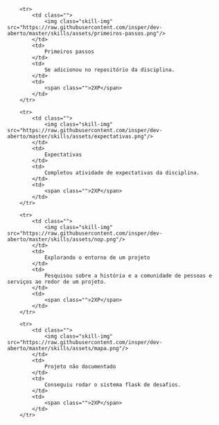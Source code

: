 <table id="skills" class="pure-table pure-table-horizontal">
    <tbody>
    
        <tr>
            <td class="">
                <img class="skill-img" src="https://raw.githubusercontent.com/insper/dev-aberto/master/skills/assets/primeiros-passos.png"/>
            </td>
            <td>
                Primeiros passos
            </td>
            <td>
                Se adicionou no repositório da disciplina.
            </td>
            <td>
                <span class="">2XP</span>
            </td>
        </tr>
    
        <tr>
            <td class="">
                <img class="skill-img" src="https://raw.githubusercontent.com/insper/dev-aberto/master/skills/assets/expectativas.png"/>
            </td>
            <td>
                Expectativas
            </td>
            <td>
                Completou atividade de expectativas da disciplina.
            </td>
            <td>
                <span class="">2XP</span>
            </td>
        </tr>
    
        <tr>
            <td class="">
                <img class="skill-img" src="https://raw.githubusercontent.com/insper/dev-aberto/master/skills/assets/nop.png"/>
            </td>
            <td>
                Explorando o entorno de um projeto
            </td>
            <td>
                Pesquisou sobre a história e a comunidade de pessoas e serviços ao redor de um projeto.
            </td>
            <td>
                <span class="">2XP</span>
            </td>
        </tr>
    
        <tr>
            <td class="">
                <img class="skill-img" src="https://raw.githubusercontent.com/insper/dev-aberto/master/skills/assets/mapa.png"/>
            </td>
            <td>
                Projeto não documentado
            </td>
            <td>
                Conseguiu rodar o sistema flask de desafios.
            </td>
            <td>
                <span class="">2XP</span>
            </td>
        </tr>
    
</tbody>
</table>